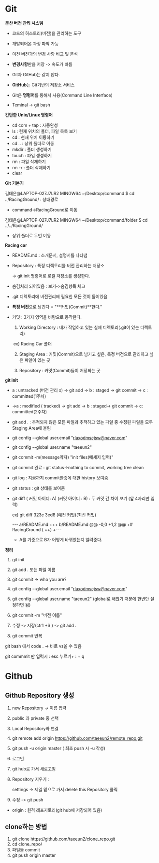 # Git

**분산 버전 관리 시스템**

- 코드의 히스토리(버전)을 관리하는 도구
- 개발되어온 과정 파악 가능
- 이전 버전과의 변경 사항 비교 및 분석

- **변경사항**만을 저장 -> 속도가 빠름
- Git과 GitHub는 같지 않다.
- **GitHub**는 Git기반의 저장소 서비스
- Git은 **명령어**를 통해서 사용(Command Line Interface)
- Teminal -> git bash

**간단한 Unix/Linux 명령어**

- cd com + tap : 자동완성
- ls : 현재 위치의 폴더, 파일 목록 보기
- cd <path> : 현재 위치 이동하기
- cd .. : 상위 폴더로 이동
- mkdir<name> : 폴더 생성하기
- touch<name> : 파일 생성하기
- rm <name> : 파일 삭제하기
- rm -r <name> : 폴더 삭제하기
- clear 

**Git 기본기**

김태은@LAPTOP-027J7LR2 MINGW64 ~/Desktop/command
$ cd ../RacingGround/ : 상대경로

- command->RacingGround로 이동

김태은@LAPTOP-027J7LR2 MINGW64 ~/Desktop/command/folder
$ cd ../../RacingGround/

- 상위 폴더로 두번 이동

**Racing car**

- README.md : 소개문서, 설명서를 나타냄

- Repository : 특정 디렉토리를 버전 관리하는 저장소

  -> git init 명령어로 로컬 저장소를 생성한다.

- 숨김처리 되어있음 : 보기->숨김항목 체크

- .git 디렉토리에 버전관리에 필요한 모든 것이 들어있음

- **특정 버전**으로 남긴다 = "**커밋(Commit)**한다."

- 커밋 : 3가지 영역을 바탕으로 동작한다.

  1.  Working Directory : 내가 작업하고 있는 실제 디렉토리(.git이 있는 디렉토리)

     ​									ex) Racing Car 폴더

  2.  Staging Area : 커밋(Commit)으로 남기고 싶은, 특정 버전으로 관리하고 싶은 파일이 있는 곳

  3.  Repository : 커밋(Commit)들이 저장되는 곳

**git init**

- a : untracked (버전 관리 x) -> git add -> b : staged -> git commit -> c : committed(1주차)

- ->a : modified ( tracked) -> git add -> b : staged-> git commit -> c: committed(2주차)

- git add .  : 추적되지 않은 모든 파일과 추적하고 있는 파일 중 수정된 파일을 모두 Staging Area에 올림

- git config --global user.email "rlaxodmscjsw@naver.com"

- git config --global user.name "taeeun2"

- git commit -m(message약자) "init files(메세지 입력)"

- git commit 완료 : git status->nothing to commit, working tree clean

- git log : 지금까지 commit한것에 대한 history 보여줌

- git status : git 상태를 보여줌

- git diff ( 커밋 아이디: A) (커밋 아이디 : B) : 두 커밋 간 차이 보기 (앞 4자리만 입력)

  ex) git diff 323c 3ed8 (예전 커밋)(최신 커밋)

  --- a/README.md
  +++ b/README.md
  @@ -0,0 +1,2 @@
  +# RacingGround  ( ++)
  +---

  - A를 기준으로 B가 어떻게 바뀌었는지 알려준다.

    

  

**정리**

1. git init

2. git add . 또는 파일 이름

3. git commit -> who you are?

4. git config --global user.email "rlaxodmscjsw@naver.com"

5. git config --global user.name "taeeun2" (global로 해줬기 때문에 한번만 설정하면 됨)

6. git commit -m "버전 이름"

7.  수정 -> 저장(ctr1 +S ) -> git add .

8. git commit 반복

   

git bash 에서 code . -> 바로 vs쓸 수 있음

git commmit 만 입력시 : esc 누르기+ : + q 



# Github

## Github Repository 생성

1. new Repository -> 이름 입력

2. public 과 private 중 선택

3. Local Repository와 연결

4. git remote add origin https://github.com/taeeun2/remote_repo.git

5. git push -u origin master ( 최초 push 시 -u 작성)

6. 로그인

7. git hub로 가서 새로고침

8. Repository 지우기 :

   settings -> 제일 밑으로 가서 delete this Repository 클릭

9. 수정 -> git push 

* origin : 원격 레포지토리(git hub에 저장되어 있음)

## clone하는 방법

1. git clone https://github.com/taeeun2/clone_repo.git
2. cd clone_repo/
3. 파일들 commit
4. git push origin master











